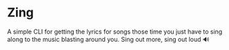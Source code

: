 # Zing

A simple CLI for getting the lyrics for songs those time you just have to sing
along to the music blasting around you. Sing out more, sing out loud 🔊
